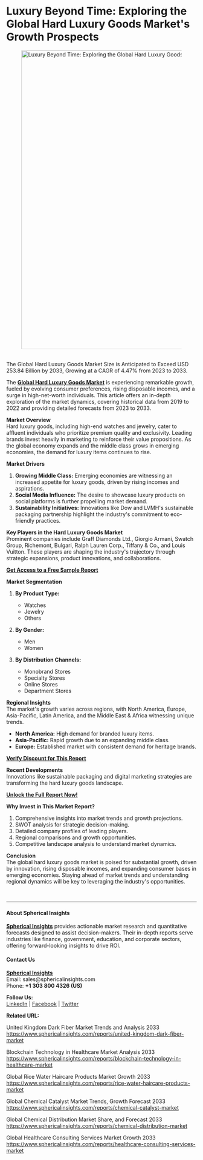 <h1>Luxury Beyond Time: Exploring the Global Hard Luxury Goods Market's Growth Prospects</h1>
<figure class="content-body__image"><img class="lazyload" src="https://fortunetelleroracle.com/upload/media/posts/2025-01/10/luxury-beyond-time-exploring-the-global-hard-luxury-goods-market-s-growth-prospects_1736489823-b.jpg" alt="Luxury Beyond Time: Exploring the Global Hard Luxury Goods Market's Growth Prospects" width="788" data-src="https://fortunetelleroracle.com/upload/media/posts/2025-01/10/luxury-beyond-time-exploring-the-global-hard-luxury-goods-market-s-growth-prospects_1736489823-b.jpg" /></figure>
<div>&nbsp;</div>
<div class="content-body__description">The Global Hard Luxury Goods Market Size is Anticipated to Exceed USD 253.84 Billion by 2033, Growing at a CAGR of 4.47% from 2023 to 2033.</div>
<div class="content-body__detail">
<section id="section_0" class="entry fr-view">
<p>The&nbsp;<strong><a href="https://www.sphericalinsights.com/reports/hard-luxury-goods-market" target="_blank" rel="noopener">Global Hard Luxury Goods Market</a></strong>&nbsp;is experiencing remarkable growth, fueled by evolving consumer preferences, rising disposable incomes, and a surge in high-net-worth individuals. This article offers an in-depth exploration of the market dynamics, covering historical data from 2019 to 2022 and providing detailed forecasts from 2023 to 2033.</p>
<p><strong>Market Overview</strong><br />Hard luxury goods, including high-end watches and jewelry, cater to affluent individuals who prioritize premium quality and exclusivity. Leading brands invest heavily in marketing to reinforce their value propositions. As the global economy expands and the middle class grows in emerging economies, the demand for luxury items continues to rise.</p>
<p><strong>Market Drivers</strong></p>
<ol>
<li><strong>Growing Middle Class:</strong>&nbsp;Emerging economies are witnessing an increased appetite for luxury goods, driven by rising incomes and aspirations.</li>
<li><strong>Social Media Influence:</strong>&nbsp;The desire to showcase luxury products on social platforms is further propelling market demand.</li>
<li><strong>Sustainability Initiatives:</strong>&nbsp;Innovations like Dow and LVMH's sustainable packaging partnership highlight the industry's commitment to eco-friendly practices.</li>
</ol>
<p><strong>Key Players in the Hard Luxury Goods Market</strong><br />Prominent companies include Graff Diamonds Ltd., Giorgio Armani, Swatch Group, Richemont, Bulgari, Ralph Lauren Corp., Tiffany &amp; Co., and Louis Vuitton. These players are shaping the industry's trajectory through strategic expansions, product innovations, and collaborations.</p>
<p><strong><a href="https://www.sphericalinsights.com/request-sample/5529" target="_blank" rel="noopener">Get Access to a Free Sample Report</a></strong></p>
<p><strong>Market Segmentation</strong></p>
<ol>
<li>
<p><strong>By Product Type:</strong></p>
<ul>
<li>Watches</li>
<li>Jewelry</li>
<li>Others</li>
</ul>
</li>
<li>
<p><strong>By Gender:</strong></p>
<ul>
<li>Men</li>
<li>Women</li>
</ul>
</li>
<li>
<p><strong>By Distribution Channels:</strong></p>
<ul>
<li>Monobrand Stores</li>
<li>Specialty Stores</li>
<li>Online Stores</li>
<li>Department Stores</li>
</ul>
</li>
</ol>
<p><strong>Regional Insights</strong><br />The market's growth varies across regions, with North America, Europe, Asia-Pacific, Latin America, and the Middle East &amp; Africa witnessing unique trends.</p>
<ul>
<li><strong>North America:</strong>&nbsp;High demand for branded luxury items.</li>
<li><strong>Asia-Pacific:</strong>&nbsp;Rapid growth due to an expanding middle class.</li>
<li><strong>Europe:</strong>&nbsp;Established market with consistent demand for heritage brands.</li>
</ul>
<p><strong><a href="https://www.sphericalinsights.com/request-discount/5529" target="_blank" rel="noopener">Verify Discount for This Report</a></strong></p>
<p><strong>Recent Developments</strong><br />Innovations like sustainable packaging and digital marketing strategies are transforming the hard luxury goods landscape.</p>
<p><strong><a href="https://www.sphericalinsights.com/reports/hard-luxury-goods-market" target="_blank" rel="noopener">Unlock the Full Report Now!</a></strong></p>
<p><strong>Why Invest in This Market Report?</strong></p>
<ol>
<li>Comprehensive insights into market trends and growth projections.</li>
<li>SWOT analysis for strategic decision-making.</li>
<li>Detailed company profiles of leading players.</li>
<li>Regional comparisons and growth opportunities.</li>
<li>Competitive landscape analysis to understand market dynamics.</li>
</ol>
<p><strong>Conclusion</strong><br />The global hard luxury goods market is poised for substantial growth, driven by innovation, rising disposable incomes, and expanding consumer bases in emerging economies. Staying ahead of market trends and understanding regional dynamics will be key to leveraging the industry's opportunities.</p>
<p>&nbsp;</p>
<hr />
<h4>About Spherical Insights</h4>
<p><strong><a href="https://www.sphericalinsights.com/" target="_blank" rel="noopener">Spherical Insights</a></strong>&nbsp;provides actionable market research and quantitative forecasts designed to assist decision-makers. Their in-depth reports serve industries like finance, government, education, and corporate sectors, offering forward-looking insights to drive ROI.</p>
<h4>Contact Us</h4>
<p><strong><a href="https://www.sphericalinsights.com/" target="_blank" rel="noopener">Spherical Insights</a></strong><br />Email:&nbsp;<a rel="noopener">sales@sphericalinsights.com</a><br />Phone:&nbsp;<strong>+1 303 800 4326 (US)</strong></p>
<p><strong>Follow Us:</strong><br /><a href="https://www.linkedin.com/company/spherical-insight/"><u>LinkedIn</u></a>&nbsp;|&nbsp;<a href="https://www.facebook.com/sphericalinsights22"><u>Facebook</u></a>&nbsp;|&nbsp;<a href="https://twitter.com/SInsights_US"><u>Twitter</u></a></p>
<p><strong>Related URL:</strong></p>
<p>United Kingdom Dark Fiber Market Trends and Analysis 2033<br /><a href="https://www.sphericalinsights.com/reports/united-kingdom-dark-fiber-market">https://www.sphericalinsights.com/reports/united-kingdom-dark-fiber-market</a>&nbsp;</p>
<p>Blockchain Technology in Healthcare Market Analysis 2033<br /><a href="https://www.sphericalinsights.com/reports/blockchain-technology-in-healthcare-market">https://www.sphericalinsights.com/reports/blockchain-technology-in-healthcare-market</a>&nbsp;</p>
<p>Global Rice Water Haircare Products Market Growth 2033<br /><a href="https://www.sphericalinsights.com/reports/rice-water-haircare-products-market">https://www.sphericalinsights.com/reports/rice-water-haircare-products-market</a>&nbsp;</p>
<p>Global Chemical Catalyst Market Trends, Growth Forecast 2033<br /><a href="https://www.sphericalinsights.com/reports/chemical-catalyst-market">https://www.sphericalinsights.com/reports/chemical-catalyst-market</a>&nbsp;</p>
<p>Global Chemical Distribution Market Share, and Forecast 2033<br /><a href="https://www.sphericalinsights.com/reports/chemical-distribution-market">https://www.sphericalinsights.com/reports/chemical-distribution-market</a>&nbsp;</p>
<p>Global Healthcare Consulting Services Market Growth 2033<br /><a href="https://www.sphericalinsights.com/reports/healthcare-consulting-services-market">https://www.sphericalinsights.com/reports/healthcare-consulting-services-market</a></p>
</section>
</div>
